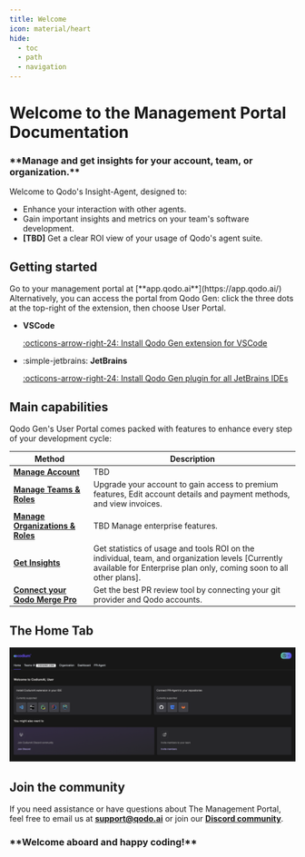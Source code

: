 ```yaml
---
title: Welcome
icon: material/heart
hide:
  - toc
  - path
  - navigation
---
```



# Welcome to the Management Portal Documentation

<h3 class="black" markdown>
**Manage and get insights for your account, team, or organization.**
</h3>

Welcome to Qodo's Insight-Agent, designed to:

- Enhance your interaction with other agents.
- Gain important insights and metrics on your team's software development.
- **[TBD]** Get a clear ROI view of your usage of Qodo's agent suite.


## Getting started

<div class="grid cards" markdown>
Go to your management portal at [**app.qodo.ai**](https://app.qodo.ai/)</div>
Alternatively, you can access the portal from Qodo Gen: click the three dots at the top-right of the extension, then choose User Portal.

<div class="grid cards" markdown>

-  __VSCode__ 

    [:octicons-arrow-right-24: Install Qodo Gen extension for VSCode](https://marketplace.visualstudio.com/items?itemName=Codium.codium)

- :simple-jetbrains: __JetBrains__ 
    
    [:octicons-arrow-right-24: Install Qodo Gen plugin for all JetBrains IDEs](https://plugins.jetbrains.com/plugin/21206-codiumate--code-test-and-review-with-confidence--by-codiumai)

</div>


## Main capabilities

Qodo Gen's User Portal comes packed with features to enhance every step of your development cycle:

| Method      | Description                          |
| ----------- | ------------------------------------ |
| **[Manage Account](./developer-and-teams-member/index.md)**  | TBD |
| **[Manage Teams & Roles](./teams-admin/index.md)** | Upgrade your account to gain access to premium features, Edit account details and payment methods, and view invoices. |
| **[Manage Organizations & Roles](./enterprise-admin/index.md)** | TBD Manage enterprise features. |
| **[Get Insights](./enterprise-admin/dashboard)** | Get statistics of usage and tools ROI on the individual, team, and organization levels [Currently available for Enterprise plan only, coming soon to all other plans]. |
| **[Connect your Qodo Merge Pro](./general/pr-agent)** | Get the best PR review tool by connecting your git provider and Qodo accounts. |


## The Home Tab

![home_tab](./assets/home_tab.png)  

## Join the community

If you need assistance or have questions about The Management Portal, feel free to email us at **<support@qodo.ai>**  or join our [**Discord community**](https://discord.com/invite/kG35uSHDBc).


<h3 class="black" markdown>
**Welcome aboard and happy coding!**
</h3>